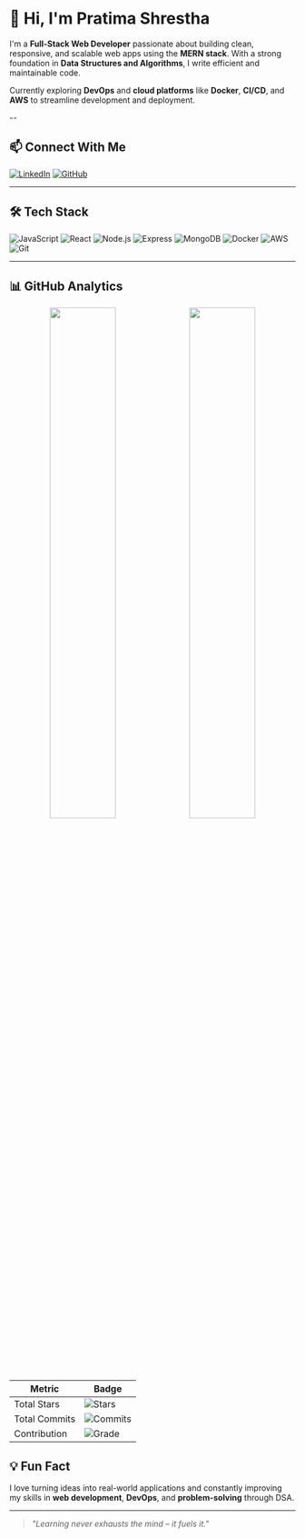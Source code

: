 # 👋 Hi, I'm Pratima Shrestha

I'm a **Full-Stack Web Developer** passionate about building clean, responsive, and scalable web apps using the **MERN stack**. With a strong foundation in **Data Structures and Algorithms**, I write efficient and maintainable code.

Currently exploring **DevOps** and **cloud platforms** like **Docker**, **CI/CD**, and **AWS** to streamline development and deployment.

--

<!--
## 🚀 Project Highlight

🎮 **GamingOrbit**  
A community platform for gamers featuring:
- Tournament & bracket creation  
- Live streaming integration  
- Admin & organizer controls
-->


## 📫 Connect With Me

[![LinkedIn](https://img.shields.io/badge/LinkedIn-blue?style=flat&logo=linkedin&logoColor=white)](https://www.linkedin.com/in/pratima-shrestha-225494229/)
[![GitHub](https://img.shields.io/badge/GitHub-181717?style=flat&logo=github&logoColor=white)](https://github.com/pratimashrestha1)

---


## 🛠 Tech Stack

![JavaScript](https://img.shields.io/badge/JavaScript-F7DF1E?style=flat&logo=javascript&logoColor=black)
![React](https://img.shields.io/badge/React-61DAFB?style=flat&logo=react&logoColor=black)
![Node.js](https://img.shields.io/badge/Node.js-339933?style=flat&logo=node.js&logoColor=white)
![Express](https://img.shields.io/badge/Express.js-000000?style=flat&logo=express&logoColor=white)
![MongoDB](https://img.shields.io/badge/MongoDB-47A248?style=flat&logo=mongodb&logoColor=white)
![Docker](https://img.shields.io/badge/Docker-2496ED?style=flat&logo=docker&logoColor=white)
![AWS](https://img.shields.io/badge/AWS-FF9900?style=flat&logo=amazonaws&logoColor=white)
![Git](https://img.shields.io/badge/Git-F05032?style=flat&logo=git&logoColor=white)

---
## 📊 GitHub Analytics  

<p align="center">
  <img src="https://github-readme-stats.vercel.app/api?username=pratimashrestha1&show_icons=true&theme=radical" width="48%" />
  <img src="https://github-readme-streak-stats.herokuapp.com/?user=pratimashrestha1&theme=radical" width="48%" />
</p>

| **Metric**       | **Badge**                                                                 |
|------------------|---------------------------------------------------------------------------|
| Total Stars      | ![Stars](https://img.shields.io/github/stars/pratimashrestha1?color=blue) |
| Total Commits    | ![Commits](https://img.shields.io/badge/Commits-200+-brightgreen)         |
| Contribution     | ![Grade](https://img.shields.io/badge/Contribution-A+-green)              |


## 💡 Fun Fact

I love turning ideas into real-world applications and constantly improving my skills in **web development**, **DevOps**, and **problem-solving** through DSA.

---

> *"Learning never exhausts the mind – it fuels it."*
